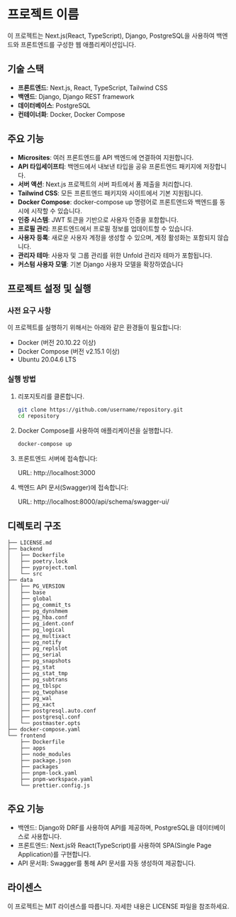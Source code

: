 # 프로젝트 이름

이 프로젝트는 Next.js(React, TypeScript), Django, PostgreSQL을 사용하여 백엔드와 프론트엔드를 구성한 웹 애플리케이션입니다.

## 기술 스택

- **프론트엔드**: Next.js, React, TypeScript, Tailwind CSS
- **백엔드**: Django, Django REST framework
- **데이터베이스**: PostgreSQL
- **컨테이너화**: Docker, Docker Compose

## 주요 기능
- **Microsites**: 여러 프론트엔드를 API 백엔드에 연결하여 지원합니다.
- **API 타입세이프티**: 백엔드에서 내보낸 타입을 공유 프론트엔드 패키지에 저장합니다.
- **서버 액션**: Next.js 프로젝트의 서버 파트에서 폼 제출을 처리합니다.
- **Tailwind CSS**: 모든 프론트엔드 패키지와 사이트에서 기본 지원됩니다.
- **Docker Compose**: docker-compose up 명령어로 프론트엔드와 백엔드를 동시에 시작할 수 있습니다.
- **인증 시스템**: JWT 토큰을 기반으로 사용자 인증을 포함합니다.
- **프로필 관리**: 프론트엔드에서 프로필 정보를 업데이트할 수 있습니다.
- **사용자 등록**: 새로운 사용자 계정을 생성할 수 있으며, 계정 활성화는 포함되지 않습니다.
- **관리자 테마**: 사용자 및 그룹 관리를 위한 Unfold 관리자 테마가 포함됩니다.
- **커스텀 사용자 모델**: 기본 Django 사용자 모델을 확장하였습니다

## 프로젝트 설정 및 실행

### 사전 요구 사항

이 프로젝트를 실행하기 위해서는 아래와 같은 환경들이 필요합니다:

- Docker (버전 20.10.22 이상)
- Docker Compose (버전 v2.15.1 이상)
- Ubuntu 20.04.6 LTS

### 실행 방법

1. 리포지토리를 클론합니다.

   ```bash
   git clone https://github.com/username/repository.git
   cd repository

2. Docker Compose를 사용하여 애플리케이션을 실행합니다.

    ```bash
    docker-compose up
    ```

3. 프론트엔드 서버에 접속합니다:

    URL: http://localhost:3000

4. 백엔드 API 문서(Swagger)에 접속합니다:

    URL: http://localhost:8000/api/schema/swagger-ui/

## 디렉토리 구조 

    ├── LICENSE.md
    ├── backend
    │   ├── Dockerfile
    │   ├── poetry.lock
    │   ├── pyproject.toml
    │   └── src
    ├── data
    │   ├── PG_VERSION
    │   ├── base
    │   ├── global
    │   ├── pg_commit_ts
    │   ├── pg_dynshmem
    │   ├── pg_hba.conf
    │   ├── pg_ident.conf
    │   ├── pg_logical
    │   ├── pg_multixact
    │   ├── pg_notify
    │   ├── pg_replslot
    │   ├── pg_serial
    │   ├── pg_snapshots
    │   ├── pg_stat
    │   ├── pg_stat_tmp
    │   ├── pg_subtrans
    │   ├── pg_tblspc
    │   ├── pg_twophase
    │   ├── pg_wal
    │   ├── pg_xact
    │   ├── postgresql.auto.conf
    │   ├── postgresql.conf
    │   └── postmaster.opts
    ├── docker-compose.yaml
    └── frontend
        ├── Dockerfile
        ├── apps
        ├── node_modules
        ├── package.json
        ├── packages
        ├── pnpm-lock.yaml
        ├── pnpm-workspace.yaml
        └── prettier.config.js
    
## 주요 기능
  - 백엔드: Django와 DRF를 사용하여 API를 제공하며, PostgreSQL을 데이터베이스로 사용합니다.
  - 프론트엔드: Next.js와 React(TypeScript)를 사용하여 SPA(Single Page Application)를 구현합니다.
  - API 문서화: Swagger를 통해 API 문서를 자동 생성하여 제공합니다.

## 라이센스
  이 프로젝트는 MIT 라이센스를 따릅니다. 자세한 내용은 LICENSE 파일을 참조하세요.


